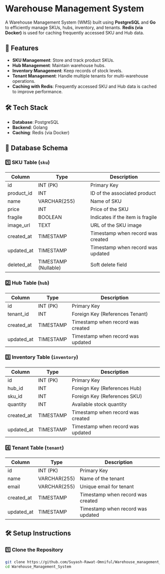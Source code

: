 # Warehouse Management System

A Warehouse Management System (WMS) built using **PostgreSQL** and **Go** to efficiently manage SKUs, hubs, inventory, and tenants. **Redis (via Docker)** is used for caching frequently accessed SKU and Hub data.

## 🚀 Features

- **SKU Management**: Store and track product SKUs.
- **Hub Management**: Maintain warehouse hubs.
- **Inventory Management**: Keep records of stock levels.
- **Tenant Management**: Handle multiple tenants for multi-warehouse operations.
- **Caching with Redis**: Frequently accessed SKU and Hub data is cached to improve performance.

## 🛠️ Tech Stack

- **Database**: PostgreSQL
- **Backend**: Golang
- **Caching**: Redis (via Docker)

## 📂 Database Schema

### 1️⃣ SKU Table (`sku`)
| Column     | Type           | Description                      |
|-----------|---------------|----------------------------------|
| id        | INT (PK)      | Primary Key                      |
| product_id| INT           | ID of the associated product     |
| name      | VARCHAR(255)  | Name of SKU                      |
| price     | INT           | Price of the SKU                 |
| fragile   | BOOLEAN       | Indicates if the item is fragile |
| image_url | TEXT          | URL of the SKU image             |
| created_at| TIMESTAMP     | Timestamp when record was created |
| updated_at| TIMESTAMP     | Timestamp when record was updated |
| deleted_at| TIMESTAMP (Nullable) | Soft delete field |

### 2️⃣ Hub Table (`hub`)
| Column     | Type        | Description               |
|-----------|------------|---------------------------|
| id        | INT (PK)   | Primary Key               |
| tenant_id | INT        | Foreign Key (References Tenant) |
| created_at| TIMESTAMP  | Timestamp when record was created |
| updated_at| TIMESTAMP  | Timestamp when record was updated |

### 3️⃣ Inventory Table (`inventory`)
| Column     | Type        | Description                     |
|-----------|------------|---------------------------------|
| id        | INT (PK)   | Primary Key                     |
| hub_id    | INT        | Foreign Key (References Hub)    |
| sku_id    | INT        | Foreign Key (References SKU)    |
| quantity  | INT        | Available stock quantity        |
| created_at| TIMESTAMP  | Timestamp when record was created |
| updated_at| TIMESTAMP  | Timestamp when record was updated |

### 4️⃣ Tenant Table (`tenant`)
| Column     | Type           | Description               |
|-----------|---------------|---------------------------|
| id        | INT (PK)      | Primary Key               |
| name      | VARCHAR(255)  | Name of the tenant        |
| email     | VARCHAR(255)  | Unique email for tenant   |
| created_at| TIMESTAMP     | Timestamp when record was created |
| updated_at| TIMESTAMP     | Timestamp when record was updated |

## 🛠️ Setup Instructions

### 1️⃣ Clone the Repository
```sh
git clone https://github.com/Suyash-Rawat-Omniful/Warehouse_management_system.git
cd Warehouse_Management_System
